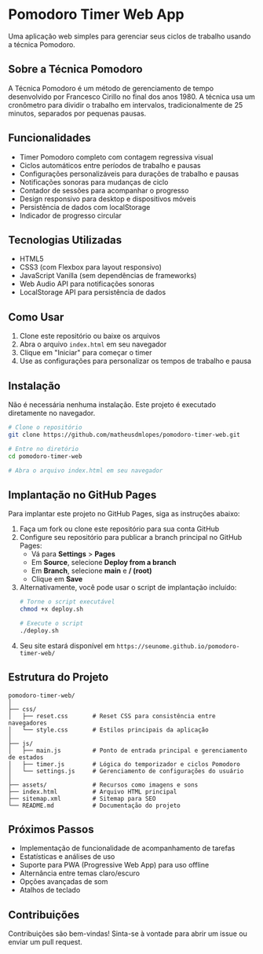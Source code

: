 # Pomodoro Timer Web App

Uma aplicação web simples para gerenciar seus ciclos de trabalho usando a técnica Pomodoro.

## Sobre a Técnica Pomodoro

A Técnica Pomodoro é um método de gerenciamento de tempo desenvolvido por Francesco Cirillo no final dos anos 1980. A técnica usa um cronômetro para dividir o trabalho em intervalos, tradicionalmente de 25 minutos, separados por pequenas pausas.

## Funcionalidades

- Timer Pomodoro completo com contagem regressiva visual
- Ciclos automáticos entre períodos de trabalho e pausas
- Configurações personalizáveis para durações de trabalho e pausas
- Notificações sonoras para mudanças de ciclo
- Contador de sessões para acompanhar o progresso
- Design responsivo para desktop e dispositivos móveis
- Persistência de dados com localStorage
- Indicador de progresso circular

## Tecnologias Utilizadas

- HTML5
- CSS3 (com Flexbox para layout responsivo)
- JavaScript Vanilla (sem dependências de frameworks)
- Web Audio API para notificações sonoras
- LocalStorage API para persistência de dados

## Como Usar

1. Clone este repositório ou baixe os arquivos
2. Abra o arquivo `index.html` em seu navegador
3. Clique em "Iniciar" para começar o timer
4. Use as configurações para personalizar os tempos de trabalho e pausa

## Instalação

Não é necessária nenhuma instalação. Este projeto é executado diretamente no navegador.

```bash
# Clone o repositório
git clone https://github.com/matheusdmlopes/pomodoro-timer-web.git

# Entre no diretório
cd pomodoro-timer-web

# Abra o arquivo index.html em seu navegador
```

## Implantação no GitHub Pages

Para implantar este projeto no GitHub Pages, siga as instruções abaixo:

1. Faça um fork ou clone este repositório para sua conta GitHub
2. Configure seu repositório para publicar a branch principal no GitHub Pages:
   - Vá para **Settings** > **Pages**
   - Em **Source**, selecione **Deploy from a branch**
   - Em **Branch**, selecione **main** e **/ (root)**
   - Clique em **Save**
3. Alternativamente, você pode usar o script de implantação incluído:
   ```bash
   # Torne o script executável
   chmod +x deploy.sh
   
   # Execute o script
   ./deploy.sh
   ```
4. Seu site estará disponível em `https://seunome.github.io/pomodoro-timer-web/`

## Estrutura do Projeto

```
pomodoro-timer-web/
│
├── css/
│   ├── reset.css       # Reset CSS para consistência entre navegadores
│   └── style.css       # Estilos principais da aplicação
│
├── js/
│   ├── main.js         # Ponto de entrada principal e gerenciamento de estados
│   ├── timer.js        # Lógica do temporizador e ciclos Pomodoro
│   └── settings.js     # Gerenciamento de configurações do usuário
│
├── assets/             # Recursos como imagens e sons
├── index.html          # Arquivo HTML principal
├── sitemap.xml         # Sitemap para SEO
└── README.md           # Documentação do projeto
```

## Próximos Passos

- Implementação de funcionalidade de acompanhamento de tarefas
- Estatísticas e análises de uso
- Suporte para PWA (Progressive Web App) para uso offline
- Alternância entre temas claro/escuro
- Opções avançadas de som
- Atalhos de teclado

## Contribuições

Contribuições são bem-vindas! Sinta-se à vontade para abrir um issue ou enviar um pull request.